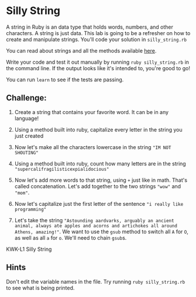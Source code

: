 # Silly String

A string in Ruby is an data type that holds words, numbers, and other characters. A string is just data. This lab is going to be a refresher on how to create and manipulate strings. You'll code your solution in `silly_string.rb`

You can read about strings and all the methods available [here](http://www.ruby-doc.org/core-2.1.1/String.html).

Write your code and test it out manually by running `ruby silly_string.rb` in the command line. If the output looks like it's intended to, you're good to go!

You can run `learn` to see if the tests are passing.

## Challenge:

1. Create a string that contains your favorite word. It can be in any language!

2. Using a method built into ruby, capitalize every letter in the string you just created

3. Now let's make all the characters lowercase in the string `"IM NOT SHOUTING"`

4. Using a method built into ruby, count how many letters are in the string `"supercalifragilisticexpialidocious"`

5. Now let's add more words to that string, using `+` just like in math. That's called concatenation. Let's add together to the two strings `"wow"` and `"mom"`.

6. Now let's capitalize just the first letter of the sentence `"i really like programming"`

7. Let's take the string `"Astounding aardvarks, arguably an ancient animal, always ate apples and acorns and artichokes all around Athens, amazing!"`. We want to use the `gsub` method to switch all `A` for `O`, as well as all `a` for `o`. We'll need to chain `gsub`s.
<p data-visibility='hidden'>KWK-L1 Silly String</p>

## Hints

Don't edit the variable names in the file. Try running `ruby silly_string.rb` to see what is being printed.


